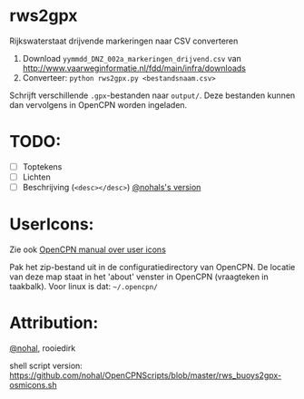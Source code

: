 # rws2gpx

Rijkswaterstaat drijvende markeringen naar CSV converteren

1. Download `yymmdd_DNZ_002a_markeringen_drijvend.csv` van http://www.vaarweginformatie.nl/fdd/main/infra/downloads
2. Converteer: `python rws2gpx.py <bestandsnaam.csv>`

Schrijft verschillende `.gpx`-bestanden naar `output/`. Deze bestanden kunnen dan vervolgens in OpenCPN worden ingeladen.

# TODO:
 - [ ] Toptekens
 - [ ] Lichten
 - [ ] Beschrijving (`<desc></desc>`) [@nohals's version](https://github.com/nohal/OpenCPNScripts/blob/master/rws_buoys2gpx.sh#L46)

# UserIcons:

Zie ook [OpenCPN manual over user icons](http://opencpn.org/ocpn/user_icons)

Pak het zip-bestand uit in de configuratiedirectory van OpenCPN. De locatie van deze map staat in het 'about' venster in OpenCPN (vraagteken in taakbalk). Voor linux is dat: `~/.opencpn/`


# Attribution:

[@nohal](https://github.com/nohal/OpenCPNScripts/blob/master/rws_buoys2gpx-osmicons.sh), rooiedirk

shell script version: https://github.com/nohal/OpenCPNScripts/blob/master/rws_buoys2gpx-osmicons.sh
